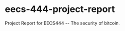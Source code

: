 eecs-444-project-report
=======================

Project Report for EECS444 -- The security of bitcoin.